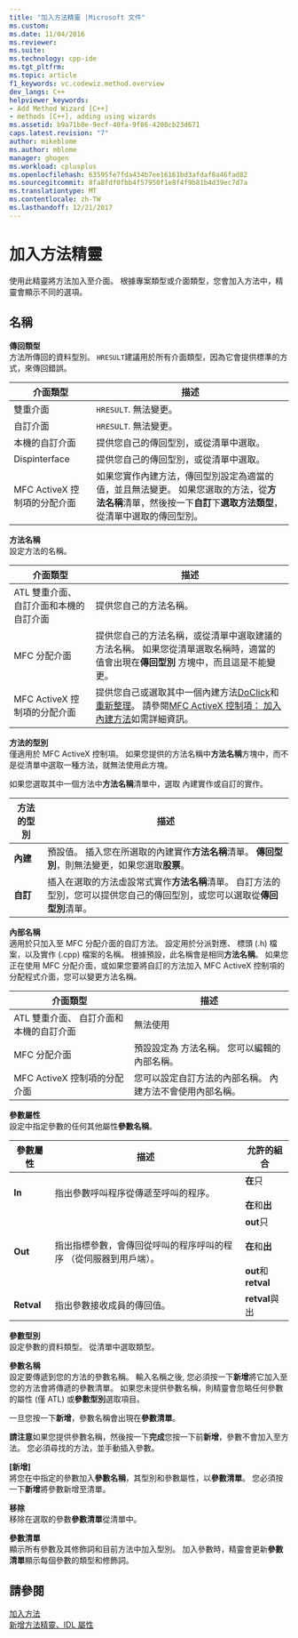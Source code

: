 ```yaml
---
title: "加入方法精靈 |Microsoft 文件"
ms.custom: 
ms.date: 11/04/2016
ms.reviewer: 
ms.suite: 
ms.technology: cpp-ide
ms.tgt_pltfrm: 
ms.topic: article
f1_keywords: vc.codewiz.method.overview
dev_langs: C++
helpviewer_keywords:
- Add Method Wizard [C++]
- methods [C++], adding using wizards
ms.assetid: b9a71b0e-9ecf-40fa-9f86-4200cb23d671
caps.latest.revision: "7"
author: mikeblome
ms.author: mblome
manager: ghogen
ms.workload: cplusplus
ms.openlocfilehash: 63595fe7fda434b7ee16161bd3afdaf8a46fad82
ms.sourcegitcommit: 8fa8fdf0fbb4f57950f1e8f4f9b81b4d39ec7d7a
ms.translationtype: MT
ms.contentlocale: zh-TW
ms.lasthandoff: 12/21/2017
---
```

# <a name="add-method-wizard"></a>加入方法精靈
使用此精靈將方法加入至介面。 根據專案類型或介面類型，您會加入方法中，精靈會顯示不同的選項。  
  
## <a name="names"></a>名稱  
 **傳回類型**  
 方法所傳回的資料型別。 `HRESULT`建議用於所有介面類型，因為它會提供標準的方式，來傳回錯誤。  
  
|介面類型|描述|  
|--------------------|-----------------|  
|雙重介面|`HRESULT`. 無法變更。|  
|自訂介面|`HRESULT`. 無法變更。|  
|本機的自訂介面|提供您自己的傳回型別，或從清單中選取。|  
|Dispinterface|提供您自己的傳回型別，或從清單中選取。|  
|MFC ActiveX 控制項的分配介面|如果您實作內建方法，傳回型別設定為適當的值，並且無法變更。 如果您選取的方法，從**方法名稱**清單，然後按一下**自訂**下**選取方法類型**，從清單中選取的傳回型別。|  
  
 **方法名稱**  
 設定方法的名稱。  
  
|介面類型|描述|  
|--------------------|-----------------|  
|ATL 雙重介面、 自訂介面和本機的自訂介面|提供您自己的方法名稱。|  
|MFC 分配介面|提供您自己的方法名稱，或從清單中選取建議的方法名稱。 如果您從清單選取名稱時，適當的值會出現在**傳回型別** 方塊中，而且這是不能變更。|  
|MFC ActiveX 控制項的分配介面|提供您自己或選取其中一個內建方法[DoClick](../mfc/reference/colecontrol-class.md#doclick)和[重新整理](../mfc/reference/colecontrol-class.md#refresh)。 請參閱[MFC ActiveX 控制項： 加入內建方法](../mfc/mfc-activex-controls-adding-stock-methods.md)如需詳細資訊。|  
  
 **方法的型別**  
 僅適用於 MFC ActiveX 控制項。 如果您提供的方法名稱中**方法名稱**方塊中，而不是從清單中選取一種方法，就無法使用此方塊。  
  
 如果您選取其中一個方法中**方法名稱**清單中，選取 內建實作或自訂的實作。  
  
|方法的型別|描述|  
|-----------------|-----------------|  
|**內建**|預設值。 插入您在所選取的內建實作**方法名稱**清單。 **傳回型別**，則無法變更，如果您選取**股票**。|  
|**自訂**|插入在選取的方法虛設常式實作**方法名稱**清單。 自訂方法的型別，您可以提供您自己的傳回型別，或您可以選取從**傳回型別**清單。|  
  
 **內部名稱**  
 適用於只加入至 MFC 分配介面的自訂方法。 設定用於分派對應、 標頭 (.h) 檔案，以及實作 (.cpp) 檔案的名稱。 根據預設，此名稱會是相同**方法名稱**。 如果您正在使用 MFC 分配介面，或如果您要將自訂的方法加入 MFC ActiveX 控制項的分配程式介面，您可以變更方法名稱。  
  
|介面類型|描述|  
|--------------------|-----------------|  
|ATL 雙重介面、 自訂介面和本機的自訂介面|無法使用|  
|MFC 分配介面|預設設定為 方法名稱。 您可以編輯的內部名稱。|  
|MFC ActiveX 控制項的分配介面|您可以設定自訂方法的內部名稱。 內建方法不會使用內部名稱。|  
  
 **參數屬性**  
 設定中指定參數的任何其他屬性**參數名稱**。  
  
|參數屬性|描述|允許的組合|  
|-------------------------|-----------------|--------------------------|  
|**In**|指出參數呼叫程序從傳遞至呼叫的程序。|**在**只<br /><br /> **在**和**出**|  
|**Out**|指出指標參數，會傳回從呼叫的程序呼叫的程序 （從伺服器到用戶端）。|**out**只<br /><br /> **在**和**出**<br /><br /> **out**和**retval**|  
|**Retval**|指出參數接收成員的傳回值。|**retval**與出|  
  
 **參數型別**  
 設定參數的資料類型。 從清單中選取類型。  
  
 **參數名稱**  
 設定要傳遞到您的方法的參數名稱。 輸入名稱之後, 您必須按一下**新增**將它加入至您的方法會將傳遞的參數清單。 如果您未提供參數名稱，則精靈會忽略任何參數的屬性 (僅 ATL) 或**參數型別**選取項目。  
  
 一旦您按一下**新增**，參數名稱會出現在**參數清單**。  
  
 **請注意**如果您提供參數名稱，然後按一下**完成**您按一下前**新增**，參數不會加入至方法。 您必須尋找的方法，並手動插入參數。  
  
 **[新增]**  
 將您在中指定的參數加入**參數名稱**，其型別和參數屬性，以**參數清單**。 您必須按一下**新增**將參數新增至清單。  
  
 **移除**  
 移除在選取的參數**參數清單**從清單中。  
  
 **參數清單**  
 顯示所有參數及其修飾詞和目前方法中加入型別。 加入參數時，精靈會更新**參數清單**顯示每個參數的類型和修飾詞。  
  
## <a name="see-also"></a>請參閱  
 [加入方法](../ide/adding-a-method-visual-cpp.md)   
 [新增方法精靈、IDL 屬性](../ide/idl-attributes-add-method-wizard.md)